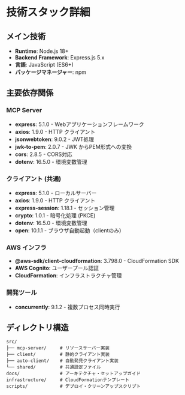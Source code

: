# 技術スタック詳細

## メイン技術
- **Runtime**: Node.js 18+
- **Backend Framework**: Express.js 5.x
- **言語**: JavaScript (ES6+)
- **パッケージマネージャー**: npm

## 主要依存関係

### MCP Server
- **express**: 5.1.0 - Webアプリケーションフレームワーク
- **axios**: 1.9.0 - HTTP クライアント
- **jsonwebtoken**: 9.0.2 - JWT処理
- **jwk-to-pem**: 2.0.7 - JWK からPEM形式への変換
- **cors**: 2.8.5 - CORS対応
- **dotenv**: 16.5.0 - 環境変数管理

### クライアント (共通)
- **express**: 5.1.0 - ローカルサーバー
- **axios**: 1.9.0 - HTTP クライアント
- **express-session**: 1.18.1 - セッション管理
- **crypto**: 1.0.1 - 暗号化処理 (PKCE)
- **dotenv**: 16.5.0 - 環境変数管理
- **open**: 10.1.1 - ブラウザ自動起動（clientのみ）

### AWS インフラ
- **@aws-sdk/client-cloudformation**: 3.798.0 - CloudFormation SDK
- **AWS Cognito**: ユーザープール認証
- **CloudFormation**: インフラストラクチャ管理

### 開発ツール
- **concurrently**: 9.1.2 - 複数プロセス同時実行

## ディレクトリ構造
```
src/
├── mcp-server/     # リソースサーバー実装
├── client/         # 静的クライアント実装  
├── auto-client/    # 自動発見クライアント実装
└── shared/         # 共通設定ファイル
docs/               # アーキテクチャ・セットアップガイド
infrastructure/     # CloudFormationテンプレート
scripts/            # デプロイ・クリーンアップスクリプト
```